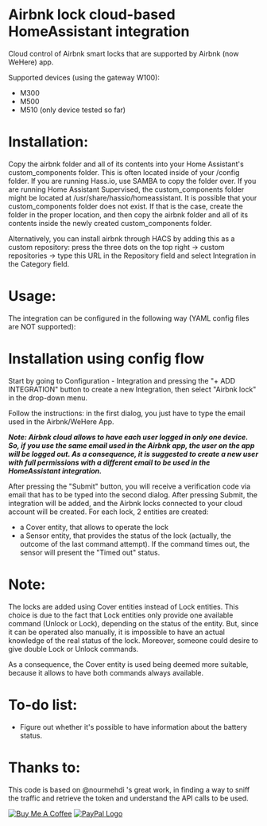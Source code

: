 # Airbnk lock cloud-based HomeAssistant integration

Cloud control of Airbnk smart locks that are supported by Airbnk (now WeHere) app.

Supported devices (using the gateway W100):
- M300
- M500
- M510 (only device tested so far)

# Installation:

Copy the airbnk folder and all of its contents into your Home Assistant's custom_components folder. This is often located inside of your /config folder. If you are running Hass.io, use SAMBA to copy the folder over. If you are running Home Assistant Supervised, the custom_components folder might be located at /usr/share/hassio/homeassistant. It is possible that your custom_components folder does not exist. If that is the case, create the folder in the proper location, and then copy the airbnk folder and all of its contents inside the newly created custom_components folder.

Alternatively, you can install airbnk through HACS by adding this as a custom repository: press the three dots on the top right -> custom repositories -> type this URL in the Repository field and select Integration in the Category field.

# Usage:

The integration can be configured in the following way (YAML config files are NOT supported):

# Installation using config flow

Start by going to Configuration - Integration and pressing the "+ ADD INTEGRATION" button to create a new Integration, then select "Airbnk lock" in the drop-down menu.

Follow the instructions: in the first dialog, you just have to type the email used in the Airbnk/WeHere App. 

**_Note: Airbnk cloud allows to have each user logged in only one device. So, if you use the same email used in the Airbnk app, the user on the app will be logged out. As a consequence, it is suggested to create a new user with full permissions with a different email to be used in the HomeAssistant integration._**  

After pressing the "Submit" button, you will receive a verification code via email that has to be typed into the second dialog. After pressing Submit, the integration will be added, and the Airbnk locks connected to your cloud account will be created. For each lock, 2 entities are created:
- a Cover entity, that allows to operate the lock
- a Sensor entity, that provides the status of the lock (actually, the outcome of the last command attempt). If the command times out, the sensor will present the "Timed out" status.

# Note:

The locks are added using Cover entities instead of Lock entities. This choice is due to the fact that Lock entities only provide one available command (Unlock or Lock), depending on the status of the entity. But, since it can be operated also manually, it is impossible to have an actual knowledge of the real status of the lock. Moreover, someone could desire to give double Lock or Unlock commands. 

As a consequence, the Cover entity is used being deemed more suitable, because it allows to have both commands always available.

# To-do list:

* Figure out whether it's possible to have information about the battery status.

# Thanks to:

This code is based on @nourmehdi 's great work, in finding a way to sniff the traffic and retrieve the token and understand the API calls to be used.

<a href="https://www.buymeacoffee.com/rospogrigio" target="_blank"><img src="https://bmc-cdn.nyc3.digitaloceanspaces.com/BMC-button-images/custom_images/orange_img.png" alt="Buy Me A Coffee" style="height: auto !important;width: auto !important;" ></a>
<a href="https://paypal.me/rospogrigio" target="_blank"><img src="https://www.paypalobjects.com/webstatic/mktg/logo/pp_cc_mark_37x23.jpg" border="0" alt="PayPal Logo" style="height: auto !important;width: auto !important;"></a>
